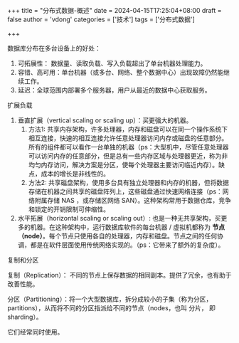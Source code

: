 +++
title = "分布式数据-概述"
date = 2024-04-15T17:25:04+08:00
draft = false
author = 'vdong'
categories = ['技术']
tags = ['分布式数据']

+++

数据库分布在多台设备上的好处：

1. 可拓展性： 数据量、读取负载、写入负载超出了单台机器处理能力。
2. 容错、高可用：单台机器（或多台、网络、整个数据中心）出现故障仍然能继续工作。
3. 延迟：全球范围内部署多个服务器，用户从最近的数据中心获取服务。

扩展负载

1. 垂直扩展（vertical scaling or scaling up）：买更强大的机器。
   1. 方法1: 共享内存架构，许多处理器，内存和磁盘可以在同一个操作系统下相互连接，快速的相互连接允许任意处理器访问内存或磁盘的任意部分。所有的组件都可以看作一台单独的机器（ps：大型机中，尽管任意处理器可以访问内存的任意部分，但是总有一些内存区域与处理器更近，称为非均匀内存访问，解决方案是分区，使每个处理器主要访问临近内存）。缺点，成本的增长是非线性的。
   2. 方法2: 共享磁盘架构，使用多台具有独立处理器和内存的机器，但将数据存储在机器之间共享的磁盘阵列上，这些磁盘通过快速网络连接（ps：网络附属存储 NAS ，或存储区网络 SAN）。这种架构常用于数据仓库，竞争和锁定的开销限制可伸缩性。
2. 水平拓展（horizontal scaling or scaling out）: 也是一种无共享架构，买更多的机器。在这种架构中，运行数据库软件的每台机器 / 虚拟机都称为 **节点（node）**。每个节点只使用各自的处理器，内存和磁盘。节点之间的任何协调，都是在软件层面使用传统网络实现的。（ps：它带来了额外的复杂度）。

复制和分区

复制（Replication）： 不同的节点上保存数据的相同副本。提供了冗余，也有助于改善性能。

分区（Partitioning）：将一个大型数据库，拆分成较小的子集（称为分区，partitions），从而将不同的分区指派给不同的节点（nodes，也叫 分片， 即sharding）。

它们经常同时使用。
